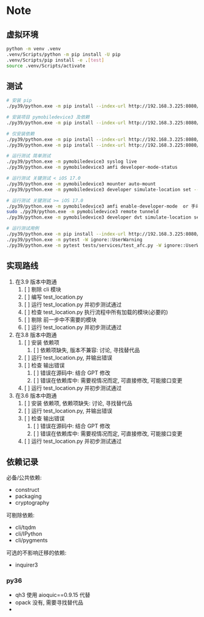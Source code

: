 # Note

## 虚拟环境

```sh
python -m venv .venv
.venv/Scripts/python -m pip install -U pip
.venv/Scripts/pip install -e .[test]
source .venv/Scripts/activate
```

## 测试

```sh
# 安装 pip
./py39/python.exe -m pip install --index-url http://192.168.3.225:8080/simple/ --trusted-host 192.168.3.225 -U pip

# 安装项目 pymobiledevice3 及依赖
./py39/python.exe -m pip install --index-url http://192.168.3.225:8080/simple/ --trusted-host 192.168.3.225 -e .

# 仅安装依赖
./py39/python.exe -m pip install --index-url http://192.168.3.225:8080/simple/ --trusted-host 192.168.3.225 xxx 
./py39/python.exe -m pip install --index-url http://192.168.3.225:8080/simple/ --trusted-host 192.168.3.225 -r requirements.txt

# 运行测试 简单测试
./py39/python.exe -m pymobiledevice3 syslog live
./py39/python.exe -m pymobiledevice3 amfi developer-mode-status

# 运行测试 关键测试 < iOS 17.0
./py39/python.exe -m pymobiledevice3 mounter auto-mount
./py39/python.exe -m pymobiledevice3 developer simulate-location set -- 33.03267791671306 107.08929777145387

# 运行测试 关键测试 >= iOS 17.0
./py39/python.exe -m pymobiledevice3 amfi enable-developer-mode  or 手动开启开发者模式
sudo ./py39/python.exe -m pymobiledevice3 remote tunneld
./py39/python.exe -m pymobiledevice3 developer dvt simulate-location set -- 30.587252101162736 107.08929777145387

# 运行测试用例
./py39/python.exe -m pip install --index-url http://192.168.3.225:8080/simple/ --trusted-host 192.168.3.225 pytest pytest_asyncio
./py39/python.exe -m pytest -W ignore::UserWarning
./py39/python.exe -m pytest tests/services/test_afc.py -W ignore::UserWarning
```

## 实现路线

1. 在3.9 版本中跑通
   1. [ ] 剔除 cli 模块
   2. [ ] 编写 test_location.py
   3. [ ] 运行 test_location.py 并初步测试通过
   4. [ ] 检查 test_location.py 执行流程中所有加载的模块(必要的)
   5. [ ] 剔除 前一步中不需要的模块
   6. [ ] 运行 test_location.py 并初步测试通过
2. 在3.8 版本中跑通
   1. [ ] 安装 依赖项
      1. [ ] 依赖项缺失, 版本不兼容: 讨论, 寻找替代品
   2. [ ] 运行 test_location.py, 并输出错误
   3. [ ] 检查 输出错误
      1. [ ] 错误在源码中: 结合 GPT 修改
      2. [ ] 错误在依赖库中: 需要视情况而定, 可直接修改, 可能接口变更
   4. [ ] 运行 test_location.py 并初步测试通过
3. 在3.6 版本中跑通
   1. [ ] 安装 依赖项, 依赖项缺失: 讨论, 寻找替代品
   2. [ ] 运行 test_location.py, 并输出错误
   3. [ ] 检查 输出错误
      1. [ ] 错误在源码中: 结合 GPT 修改
      2. [ ] 错误在依赖库中: 需要视情况而定, 可直接修改, 可能接口变更
   4. [ ] 运行 test_location.py 并初步测试通过

## 依赖记录

必备/公共依赖:

- construct
- packaging
- cryptography

可剔除依赖:

- cli/tqdm
- cli/IPython
- cli/pygments

可选的不影响迁移的依赖:

- inquirer3

### py36

- qh3 使用 aioquic==0.9.15 代替
- opack 没有, 需要寻找替代品
- 